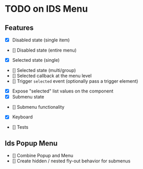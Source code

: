 # TODO on IDS Menu

## Features

- [x] Disabled state (single item)
- [] Disabled state (entire menu)
- [x] Selected state (single)
- [] Selected state (multi/group)
- [] Selected callback at the menu level
- [] Trigger `selected` event (optionally pass a trigger element)
- [x] Expose "selected" list values on the component
- [x] Submenu state
- [] Submenu functionality
- [x] Keyboard
- [] Tests

## Ids Popup Menu

- [] Combine Popup and Menu
- [] Create hidden / nested fly-out behavior for submenus
